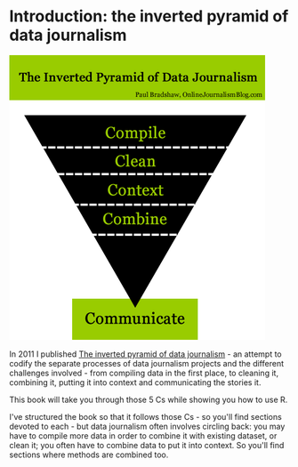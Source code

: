 # Introduction: the inverted pyramid of data journalism

![](images/datajournalism_5cs1.gif)

In 2011 I published [The inverted pyramid of data journalism](https://onlinejournalismblog.com/2011/07/07/the-inverted-pyramid-of-data-journalism/) - an attempt to codify the separate processes of data journalism projects and the different challenges involved - from compiling data in the first place, to cleaning it, combining it, putting it into context and communicating the stories it.

This book will take you through those 5 Cs while showing you how to use R. 

I've structured the book so that it follows those Cs - so you'll find sections devoted to each - but data journalism often involves circling back: you may have to compile more data in order to combine it with existing dataset, or clean it; you often have to combine data to put it into context. So you'll find sections where methods are combined too.

